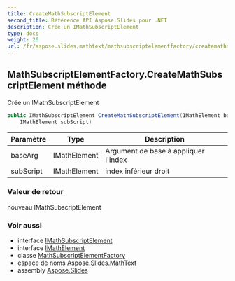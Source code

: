 ```yaml
---
title: CreateMathSubscriptElement
second_title: Référence API Aspose.Slides pour .NET
description: Crée un IMathSubscriptElement
type: docs
weight: 20
url: /fr/aspose.slides.mathtext/mathsubscriptelementfactory/createmathsubscriptelement/
---
```


## MathSubscriptElementFactory.CreateMathSubscriptElement méthode

Crée un IMathSubscriptElement

```csharp
public IMathSubscriptElement CreateMathSubscriptElement(IMathElement baseArg, 
    IMathElement subScript)
```

| Paramètre | Type | Description |
| --- | --- | --- |
| baseArg | IMathElement | Argument de base à appliquer l'index |
| subScript | IMathElement | index inférieur droit |

### Valeur de retour

nouveau IMathSubscriptElement

### Voir aussi

* interface [IMathSubscriptElement](../../imathsubscriptelement)
* interface [IMathElement](../../imathelement)
* classe [MathSubscriptElementFactory](../../mathsubscriptelementfactory)
* espace de noms [Aspose.Slides.MathText](../../mathsubscriptelementfactory)
* assembly [Aspose.Slides](../../../)

<!-- NE PAS ÉDITER : généré par xmldocmd pour Aspose.Slides.dll -->